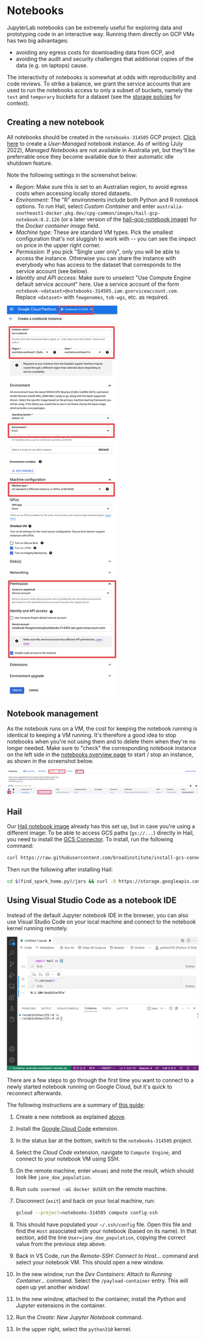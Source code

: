 # Notebooks

JupyterLab notebooks can be extremely useful for exploring data and prototyping code in an interactive way. Running them directly on GCP VMs has two big advantages:

- avoiding any egress costs for downloading data from GCP, and
- avoiding the audit and security challenges that additional copies of the data (e.g. on laptops) cause.

The interactivity of notebooks is somewhat at odds with reproducibility and code reviews. To strike a balance, we grant the service accounts that are used to run the notebooks access to only a subset of buckets, namely the `test` and `temporary` buckets for a dataset (see the [storage policies](storage_policies/README.md) for context).

## Creating a new notebook

All notebooks should be created in the `notebooks-314505` GCP project. [Click here](https://console.cloud.google.com/vertex-ai/workbench/create-instance?project=notebooks-314505) to create a _User-Managed_ notebook instance. As of writing (July 2022), _Managed Notebooks_ are not available in Australia yet, but they'll be preferrable once they become available due to their automatic idle shutdown feature.

Note the following settings in the screenshot below:

- _Region_: Make sure this is set to an Australian region, to avoid egress costs when accessing locally stored datasets.
- _Environment:_ The "R" environments include both Python and R notebook options. To run Hail, select _Custom Container_ and enter `australia-southeast1-docker.pkg.dev/cpg-common/images/hail-gcp-notebook:0.2.126` (or a later version of the [hail-gcp-notebook image](https://github.com/populationgenomics/images/blob/main/images/hail-gcp-notebook/Dockerfile)) for the _Docker container image_ field.
- _Machine type:_ These are standard VM types. Pick the smallest configuration that's not sluggish to work with -- you can see the impact on price in the upper right corner.
- _Permission:_ If you pick "Single user only", only you will be able to access the instance. Otherwise you can share the instance with everybody who has access to the dataset that corresponds to the service account (see below).
- _Identity and API access:_ Make sure to unselect "Use Compute Engine default service account" here. Use a service account of the form `notebook-<dataset>@notebooks-314505.iam.gserviceaccount.com`. Replace `<dataset>` with `fewgenomes`, `tob-wgs`, etc. as required.

![notebook creation](figures/notebook_creation.png)

## Notebook management

As the notebook runs on a VM, the cost for keeping the notebook running is identical to keeping a VM running. It's therefore a good idea to stop notebooks when you're not using them and to delete them when they're no longer needed. Make sure to "check" the corresponding notebook instance on the left side in the [notebooks overview page](https://console.cloud.google.com/vertex-ai/notebooks/list/instances?project=notebooks-314505) to start / stop an instance, as shown in the screenshot below.

![notebook management](figures/notebook_management.png)

## Hail

Our [Hail notebook image](https://github.com/populationgenomics/images/blob/main/images/hail-gcp-notebook/Dockerfile) already has this set up, but in case you're using a different image: To be able to access GCS paths (`gs://...`) directly in Hail, you need to install the [GCS Connector](https://github.com/GoogleCloudDataproc/hadoop-connectors/tree/master/gcs). To install, run the following command:

```bash
curl https://raw.githubusercontent.com/broadinstitute/install-gcs-connector/master/install_gcs_connector.py | python3
```

Then run the following after installing Hail:

```bash
cd $(find_spark_home.py)/jars && curl -O https://storage.googleapis.com/hadoop-lib/gcs/gcs-connector-hadoop2-2.0.1.jar && cd -
```

## Using Visual Studio Code as a notebook IDE

Instead of the default Jupyter notebook IDE in the browser, you can also use Visual Studio Code on your local machine and connect to the notebook kernel running remotely.

![VS Code notebook screenshot](figures/vs_code_notebook.png)

There are a few steps to go through the first time you want to connect to a newly started notebook running on Google Cloud, but it's quick to reconnect afterwards.

The following instructions are a summary of [this guide](https://medium.com/google-cloud/choose-the-ide-you-want-and-develop-on-vertex-ai-workbench-part-i-94d19ca1d2ff):

1. Create a new notebook as explained [above](#creating-a-new-notebook).
1. Install the [Google Cloud Code](https://marketplace.visualstudio.com/items?itemName=GoogleCloudTools.cloudcode) extension.
1. In the status bar at the bottom, switch to the `notebooks-314505` project.
1. Select the _Cloud Code_ extension, navigate to `Compute Engine`, and connect to your notebook VM using SSH.
1. On the remote machine, enter `whoami` and note the result, which should look like `jane_doe_population`.
1. Run `sudo usermod -aG docker $USER` on the remote machine.
1. Disconnect (`exit`) and back on your local machine, run:

   ```sh
   gcloud --project=notebooks-314505 compute config-ssh
   ```

1. This should have populated your `~/.ssh/config` file. Open this file and find the `Host` associated with your notebook (based on its name). In that section, add the line `User=jane_doe_population`, copying the correct value from the previous step above.
1. Back in VS Code, run the _Remote-SSH: Connect to Host..._ command and select your notebook VM. This should open a new window.
1. In the new window, run the _Dev Containers: Attach to Running Container..._ command. Select the `/payload-container` entry. This will open up yet another window!
1. In the new window, attached to the container, install the _Python_ and _Jupyter_ extensions in the container.
1. Run the _Create: New Jupyter Notebook_ command.
1. In the upper right, select the `python310` kernel.
